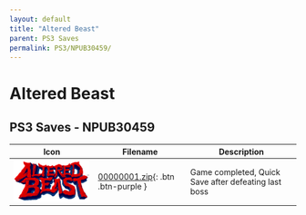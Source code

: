 ```yaml
---
layout: default
title: "Altered Beast"
parent: PS3 Saves
permalink: PS3/NPUB30459/
---
```

# Altered Beast

## PS3 Saves - NPUB30459

| Icon | Filename | Description |
|------|----------|-------------|
| ![Altered Beast](ICON0.PNG) | [00000001.zip](00000001.zip){: .btn .btn-purple } | Game completed, Quick Save after defeating last boss |
